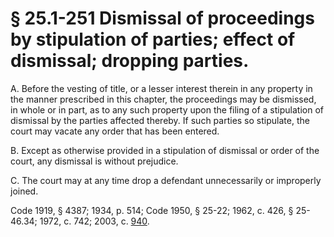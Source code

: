 # § 25.1-251 Dismissal of proceedings by stipulation of parties; effect of dismissal; dropping parties.

<p>A. Before the vesting of title, or a lesser interest therein in any property in the manner prescribed in this chapter, the proceedings may be dismissed, in whole or in part, as to any such property upon the filing of a stipulation of dismissal by the parties affected thereby. If such parties so stipulate, the court may vacate any order that has been entered.</p><p>B. Except as otherwise provided in a stipulation of dismissal or order of the court, any dismissal is without prejudice.</p><p>C. The court may at any time drop a defendant unnecessarily or improperly joined.</p><p>Code 1919, § 4387; 1934, p. 514; Code 1950, § 25-22; 1962, c. 426, § 25-46.34; 1972, c. 742; 2003, c. <a href='http://lis.virginia.gov/cgi-bin/legp604.exe?031+ful+CHAP0940'>940</a>.</p>